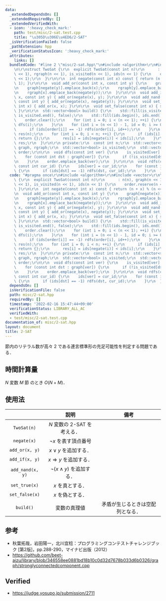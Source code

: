 ```yaml
---
data:
  _extendedDependsOn: []
  _extendedRequiredBy: []
  _extendedVerifiedWith:
  - icon: ':heavy_check_mark:'
    path: test/misc/2-sat.test.cpp
    title: "\u305D\u306E\u4ED6/2-SAT"
  _isVerificationFailed: false
  _pathExtension: hpp
  _verificationStatusIcon: ':heavy_check_mark:'
  attributes:
    links: []
  bundledCode: "#line 2 \"misc/2-sat.hpp\"\n#include <algorithm>\r\n#include <vector>\r\
    \n\r\nstruct TwoSat {\r\n  explicit TwoSat(const int n)\r\n      : n(n), graph(n\
    \ << 1), rgraph(n << 1), is_visited(n << 1), ids(n << 1) {\r\n    order.reserve(n\
    \ << 1);\r\n  }\r\n\r\n  int negate(const int x) const { return (n + x) % (n <<\
    \ 1); }\r\n\r\n  void add_or(const int x, const int y) {\r\n    graph[negate(x)].emplace_back(y);\r\
    \n    graph[negate(y)].emplace_back(x);\r\n    rgraph[y].emplace_back(negate(x));\r\
    \n    rgraph[x].emplace_back(negate(y));\r\n  }\r\n\r\n  void add_if(const int\
    \ x, const int y) { add_or(negate(x), y); }\r\n\r\n  void add_nand(const int x,\
    \ const int y) { add_or(negate(x), negate(y)); }\r\n\r\n  void set_true(const\
    \ int x) { add_or(x, x); }\r\n\r\n  void set_false(const int x) { set_true(negate(x));\
    \ }\r\n\r\n  std::vector<bool> build() {\r\n    std::fill(is_visited.begin(),\
    \ is_visited.end(), false);\r\n    std::fill(ids.begin(), ids.end(), -1);\r\n\
    \    order.clear();\r\n    for (int i = 0; i < (n << 1); ++i) {\r\n      if (!is_visited[i])\
    \ dfs(i);\r\n    }\r\n    for (int i = (n << 1) - 1, id = 0; i >= 0; --i) {\r\n\
    \      if (ids[order[i]] == -1) rdfs(order[i], id++);\r\n    }\r\n    std::vector<bool>\
    \ res(n);\r\n    for (int i = 0; i < n; ++i) {\r\n      if (ids[i] == ids[negate(i)])\
    \ return {};\r\n      res[i] = ids[negate(i)] < ids[i];\r\n    }\r\n    return\
    \ res;\r\n  }\r\n\r\n private:\r\n  const int n;\r\n  std::vector<std::vector<int>>\
    \ graph, rgraph;\r\n  std::vector<bool> is_visited;\r\n  std::vector<int> ids,\
    \ order;\r\n\r\n  void dfs(const int ver) {\r\n    is_visited[ver] = true;\r\n\
    \    for (const int dst : graph[ver]) {\r\n      if (!is_visited[dst]) dfs(dst);\r\
    \n    }\r\n    order.emplace_back(ver);\r\n  }\r\n\r\n  void rdfs(const int ver,\
    \ const int cur_id) {\r\n    ids[ver] = cur_id;\r\n    for (const int dst : rgraph[ver])\
    \ {\r\n      if (ids[dst] == -1) rdfs(dst, cur_id);\r\n    }\r\n  }\r\n};\r\n"
  code: "#pragma once\r\n#include <algorithm>\r\n#include <vector>\r\n\r\nstruct TwoSat\
    \ {\r\n  explicit TwoSat(const int n)\r\n      : n(n), graph(n << 1), rgraph(n\
    \ << 1), is_visited(n << 1), ids(n << 1) {\r\n    order.reserve(n << 1);\r\n \
    \ }\r\n\r\n  int negate(const int x) const { return (n + x) % (n << 1); }\r\n\r\
    \n  void add_or(const int x, const int y) {\r\n    graph[negate(x)].emplace_back(y);\r\
    \n    graph[negate(y)].emplace_back(x);\r\n    rgraph[y].emplace_back(negate(x));\r\
    \n    rgraph[x].emplace_back(negate(y));\r\n  }\r\n\r\n  void add_if(const int\
    \ x, const int y) { add_or(negate(x), y); }\r\n\r\n  void add_nand(const int x,\
    \ const int y) { add_or(negate(x), negate(y)); }\r\n\r\n  void set_true(const\
    \ int x) { add_or(x, x); }\r\n\r\n  void set_false(const int x) { set_true(negate(x));\
    \ }\r\n\r\n  std::vector<bool> build() {\r\n    std::fill(is_visited.begin(),\
    \ is_visited.end(), false);\r\n    std::fill(ids.begin(), ids.end(), -1);\r\n\
    \    order.clear();\r\n    for (int i = 0; i < (n << 1); ++i) {\r\n      if (!is_visited[i])\
    \ dfs(i);\r\n    }\r\n    for (int i = (n << 1) - 1, id = 0; i >= 0; --i) {\r\n\
    \      if (ids[order[i]] == -1) rdfs(order[i], id++);\r\n    }\r\n    std::vector<bool>\
    \ res(n);\r\n    for (int i = 0; i < n; ++i) {\r\n      if (ids[i] == ids[negate(i)])\
    \ return {};\r\n      res[i] = ids[negate(i)] < ids[i];\r\n    }\r\n    return\
    \ res;\r\n  }\r\n\r\n private:\r\n  const int n;\r\n  std::vector<std::vector<int>>\
    \ graph, rgraph;\r\n  std::vector<bool> is_visited;\r\n  std::vector<int> ids,\
    \ order;\r\n\r\n  void dfs(const int ver) {\r\n    is_visited[ver] = true;\r\n\
    \    for (const int dst : graph[ver]) {\r\n      if (!is_visited[dst]) dfs(dst);\r\
    \n    }\r\n    order.emplace_back(ver);\r\n  }\r\n\r\n  void rdfs(const int ver,\
    \ const int cur_id) {\r\n    ids[ver] = cur_id;\r\n    for (const int dst : rgraph[ver])\
    \ {\r\n      if (ids[dst] == -1) rdfs(dst, cur_id);\r\n    }\r\n  }\r\n};\r\n"
  dependsOn: []
  isVerificationFile: false
  path: misc/2-sat.hpp
  requiredBy: []
  timestamp: '2022-02-16 15:47:44+09:00'
  verificationStatus: LIBRARY_ALL_AC
  verifiedWith:
  - test/misc/2-sat.test.cpp
documentation_of: misc/2-sat.hpp
layout: document
title: 2-SAT
---
```


節内のリテラル数が高々 $2$ である連言標準形の充足可能性を判定する問題である．


## 時間計算量

$N$ 変数 $M$ 節 のとき $O(N + M)$．


## 使用法

||説明|備考|
|:--:|:--:|:--:|
|`TwoSat(n)`|$N$ 変数の 2-SAT を考える．||
|`negate(x)`|$\neg x$ を表す頂点番号||
|`add_or(x, y)`|$x \vee y$ を追加する．||
|`add_if(x, y)`|$x \Rightarrow y$ を追加する．||
|`add_nand(x, y)`|$\neg (x \land y)$ を追加する．||
|`set_true(x)`|$x$ を真とする．||
|`set_false(x)`|$x$ を偽とする．||
|`build()`|変数の真理値|矛盾が生じるときは空配列となる．|


## 参考

- 秋葉拓哉，岩田陽一，北川宜稔：プログラミングコンテストチャレンジブック \[第2版\]，pp.288-290，マイナビ出版（2012）
- https://github.com/beet-aizu/library/blob/346558ee0881bd18b10c0d32d7678b033d6b0326/graph/stronglyconnectedcomponent.cpp


## Verified

- https://judge.yosupo.jp/submission/2711
